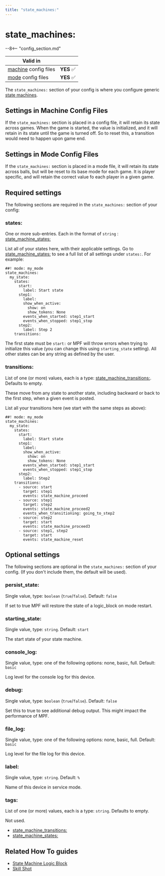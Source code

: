 ```yaml
---
title: "state_machines:"
---
```


# state_machines:


--8<-- "config_section.md"

| Valid in | |
|-----|:----:|
|[machine](instructions/machine_config.md) config files |**YES** :white_check_mark:|
|[mode](instructions/mode_config.md) config files|**YES** :white_check_mark:|

The `state_machines:` section of your config is where you configure
generic
[state machines](../game_logic/logic_blocks/state_machines.md).

## Settings in Machine Config Files

If the `state_machines:` section is placed in a config file, it will
retain its state across games. When the game is started, the value is
initialized, and it will retain in its state until the game is turned
off. So to reset this, a transition would need to happen upon game end.

## Settings in Mode Config Files

If the `state_machines:` section is placed in a mode file, it will
retain its state across balls, but will be reset to its base mode for
each game. It is player specific, and will retain the correct value fo
each player in a given game.

## Required settings

The following sections are required in the `state_machines:` section of
your config:

### states:

One or more sub-entries. Each in the format of `string` :
[state_machine_states:](state_machine_states.md)

List all of your states here, with their applicable settings. Go to
[state_machine_states:](state_machine_states.md) to see a full list of all settings under `states:`. For
example:

``` mpf-config
##! mode: my_mode
state_machines:
  my_state:
    states:
      start:
        label: Start state
      step1:
        label:
        show_when_active:
          show: on
          show_tokens: None
        events_when_started: step1_start
        events_when_stopped: step1_stop
      step2:
        label: Step 2
    transitions:
```

The first state must be `start:` or MPF will throw errors when trying to
initialize this value (you can change this using `starting_state`
setting). All other states can be any string as defined by the user.

### transitions:

List of one (or more) values, each is a type:
[state_machine_transitions:](state_machine_transitions.md). Defaults to empty.

These move from any state to another state, including backward or back
to the first step, when a given event is posted.

List all your transitions here (we start with the same steps as above):

``` mpf-config
##! mode: my_mode
state_machines:
  my_state:
    states:
      start:
        label: Start state
      step1:
        label:
        show_when_active:
          show: on
          show_tokens: None
        events_when_started: step1_start
        events_when_stopped: step1_stop
      step2:
        label: Step2
    transitions:
      - source: start
        target: step1
        events: state_machine_proceed
      - source: step1
        target: step2
        events: state_machine_proceed2
        events_when_transitioning: going_to_step2
      - source: step2
        target: start
        events: state_machine_proceed3
      - source: step1, step2
        target: start
        events: state_machine_reset
```

## Optional settings

The following sections are optional in the `state_machines:` section of
your config. (If you don't include them, the default will be used).

### persist_state:

Single value, type: `boolean` (`true`/`false`). Default: `false`

If set to true MPF will restore the state of a logic_block on mode
restart.

### starting_state:

Single value, type: `string`. Default: `start`

The start state of your state machine.

### console_log:

Single value, type: one of the following options: none, basic, full.
Default: `basic`

Log level for the console log for this device.

### debug:

Single value, type: `boolean` (`true`/`false`). Default: `false`

Set this to true to see additional debug output. This might impact the
performance of MPF.

### file_log:

Single value, type: one of the following options: none, basic, full.
Default: `basic`

Log level for the file log for this device.

### label:

Single value, type: `string`. Default: `%`

Name of this device in service mode.

### tags:

List of one (or more) values, each is a type: `string`. Defaults to
empty.

Not used.

* [state_machine_transitions:](state_machine_transitions.md)
* [state_machine_states:](state_machine_states.md)

## Related How To guides

* [State Machine Logic Block](../game_logic/logic_blocks/state_machines.md)
* [Skill Shot](../game_logic/skill_shot.md)
